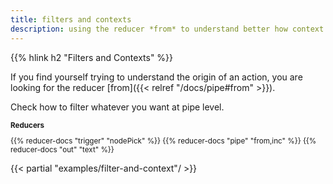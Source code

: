 ```yaml
---
title: filters and contexts
description: using the reducer *from* to understand better how context works.
---
```


{{% hlink h2 "Filters and Contexts" %}}

If you find yourself trying to understand the origin of an action, you are looking for the reducer [from]({{< relref "/docs/pipe#from" >}}).

Check how to filter whatever you want at pipe level.

<small>

**Reducers**

{{% reducer-docs "trigger" "nodePick" %}}
{{% reducer-docs "pipe" "from,inc" %}}
{{% reducer-docs "out" "text" %}}

</small>

{{< partial "examples/filter-and-context"/ >}}
